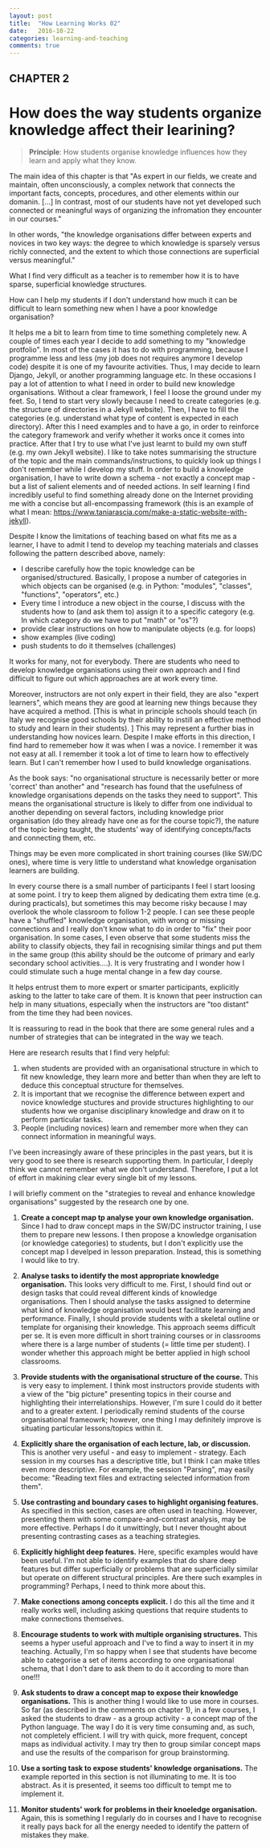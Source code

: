 ```yaml
---
layout: post
title:  "How Learning Works 02"
date:   2016-10-22
categories: learning-and-teaching
comments: true
---
```



CHAPTER 2
---

How does the way students organize knowledge affect their learining?
=

> **Principle**: How students organise knowledge influences how they learn and apply what they know.

The main idea of this chapter is that "As expert in our fields, we create and maintain, often unconsciously, a complex network that connects the important facts, concepts, procedures, and other elements within our domanin. [...] In contrast, most of our students have not yet developed such connected or meaningful ways of organizing the infromation they encounter in our courses."

In other words, "the knowledge organisations differ between experts and novices in two key ways: the degree to which knowledge is sparsely versus richly connected, and the extent to which those connections are superficial versus meaningful."

What I find very difficult as a teacher is to remember how it is to have sparse, superficial knowledge structures. 
 
How can I help my students if I don't understand how much it can be difficult to learn something new when I have a poor knowledge organisation?

It helps me a bit to learn from time to time something completely new. A couple of times each year I decide to add something to my "knowledge protfolio". In most of the cases it has to do with programming, because I programme less and less (my job does not requires anymore I develop code) despite it is one of my favourite activities. 
Thus, I may decide to learn Django, Jekyll, or another programming language etc.
In these occasions I pay a lot of attention to what I need in order to build new knowledge organisations. Without a clear framework, I feel I loose the ground under my feet. So, I tend to start very slowly because I need to create categories (e.g. the structure of directories in a Jekyll website). Then, I have to fill the categories (e.g. understand what type of content is expected in each directory). After this I need examples and to have a go, in order to reinforce the category framework and verify whether it works once it comes into practice. After that I try to use what I've just learnt to build my own stuff (e.g. my own Jekyll website). I like to take notes summarising the structure of the topic and the main commands/instructions, to quickly look up things I don't remember while I develop my stuff. 
In order to build a knowledge organisation, I have to write down a schema - not exactly a concept map - but a list of salient elements and of needed actions. 
In self learning I find incredibly useful to find something already done on the Internet providing me with a concise but all-encompassing framework (this is an example of what I mean: https://www.taniarascia.com/make-a-static-website-with-jekyll).

Despite I know the limitations of teaching based on what fits me as a learner, I have to admit I tend to develop my teaching materials and classes following the pattern described above, namely:

- I describe carefully how the topic knowledge can be organised/structured. Basically, I propose a number of categories in which objects can be organised (e.g. in Python: "modules", "classes", "functions", "operators", etc.)
- Every time I introduce a new object in the course, I discuss with the students how to (and ask them to) assign it to a specific category (e.g. In which category do we have to put "math" or "os"?)
- provide clear instructions on how to manipulate objects (e.g. for loops)
- show examples (live coding)
- push students to do it themselves (challenges)

It works for many, not for everybody. There are students who need to develop knowledge organisations using their own approach and I find difficult to figure out which approaches are at work every time. 

Moreover, instructors are not only expert in their field, they are also "expert learners", which means they are good at learning new things because they have acquired a method. [This is what in principle schools should teach (in Italy we recognise good schools by their ability to instill an effective method to study and learn in their students). ]
This may represent a further bias in understanding how novices learn.
Despite I make efforts in this direction, I find hard to rememeber how it was when I was a novice. I remember it was not easy at all. I remember it took a lot of time to learn how to effectively learn. But I can't remember how I used to build knowledge organisations. 

As the book says: "no organisational structure is necessarily better or more 'correct' than another" and "research has found that the usefulness of knowledge organisations depends on the tasks they need to support". This means the organisational structure is likely to differ from one individual to another depending on several factors, including knowledge prior organisation (do they already have one as for the course topic?), the nature of the topic being taught, the students' way of identifying concepts/facts and connecting them, etc.

Things may be even more complicated in short training courses (like SW/DC ones), where time is very little to understand what knowledge organisation learners are building.

In every course there is a small number of participants I feel I start loosing at some point. I try to keep them aligned by dedicating them extra time (e.g. during practicals), but sometimes this may become risky because I may overlook the whole classroom to follow 1-2 people. I can see these people have a "shuffled" knowledge organisation, with wrong or missing connections and I really don't know what to do in order to "fix" their poor organisation. 
In some cases, I even observe that some students miss the ability to classify objects, they fail in recognising similar things and put them in the same group (this ability should be the outcome of primary and early secondary school activities....).
It is very frustrating and I wonder how I could stimulate such a huge mental change in a few day course. 

It helps entrust them to more expert or smarter participants, explicitly asking to the latter to take care of them.
It is known that peer instruction can help in many situations, especially when the instructors are "too distant" from the time they had been novices.

It is reassuring to read in the book that there are some general rules and a number of strategies that can be integrated in the way we teach. 

Here are research results that I find very helpful:
1) when students are provided with an organisational structure in which to fit new knowledge, they learn more and better than when they are left to deduce this conceptual structure for themselves. 
2) It is important that we recognise the difference between expert and novice knowledge stuctures and provide structures highlighting to our students how we organise disciplinary knowledge and draw on it to perform particular tasks. 
3) People (including novices) learn and remember more when they can connect information in meaningful ways.

I've been increasingly aware of these principles in the past years, but it is very good to see there is research supporting them. 
In particular, I deeply think we cannot remember what we don't understand. Therefore, I put a lot of effort in makining clear every single bit of my lessons. 

I will briefly comment on the "strategies to reveal and enhance knowledge organisations" suggested by the research one by one.



1) **Create a concept map tp analyse your own knowledge organisation.**
Since I had to draw concept maps in the SW/DC instructor training, I use them to prepare new lessons. I then propose a knowledge organisation (or knowledge categories) to students, but I don't explicitly use the concept map I develped in lesson preparation. 
Instead, this is something I would like to try.  

2) **Analyse tasks to identify the most appropriate knowledge organisation.**
This looks very difficult to me. First, I should find out or design tasks that could reveal different kinds of knowledge organisations. Then I should analyse the tasks assigned to determine what kind of knowledge organisation would best facilitate learning and performance. 
Finally, I should provide students with a skeletal outline or template for organising their knowledge.
This approach seems difficult per se. It is even more difficult in short training courses or in classrooms where there is a large number of students (= little time per student). 
I wonder whether this approach might be better applied in high school classrooms.

3) **Provide students with the organisational structure of the course.**
This is very easy to implement. I think most instructors provide students with a view of the "big picture" presenting topics in their course and highlighting their interrelationships. However, I'm sure I could do it better and to a greater extent. I periodically remind students of the course organisational frameowrk; however, one thing I may definitely improve is situating particular lessons/topics within it.

4) **Explicitly share the organisation of each lecture, lab, or discussion.**
This is another very useful - and easy to implement - strategy. Each session in my courses has a descriptive title, but I think I can make titles even more descriptive. 
For example, the session "Parsing", may easily become: "Reading text files and extracting selected information from them".

5) **Use contrasting and boundary cases to highlight organising features.**
As specified in this section, cases are often used in teaching. However, presenting them with some compare-and-contrast analysis, may be more effective. Perhaps I do it unwittingly, but I never thought about presenting contrasting cases as a teaching strategies.

6) **Explicitly highlight deep features.**
Here, specific examples would have been useful. I'm not able to identify examples that do share deep features but differ superficially or problems that are superficially similar but operate on different structural principles. Are there such examples in programming? Perhaps, I need to think more about this.

7) **Make conections among concepts explicit.**
I do this all the time and it really works well, including asking questions that require students to make connections themselves.

8) **Encourage students to work with multiple organising structures.**
This seems a hyper useful approach and I've to find a way to insert it in my teaching. Actually, I'm so happy when I see that students have become able to categorise a set of items according to one organisational schema, that I don't dare to ask them to do it according to more than one!!!

9) **Ask students to draw a concept map to expose their knowledge organisations.**
This is another thing I would like to use more in courses. So far (as described in the comments on chapter 1), in a few courses, I asked the students to draw - as a group activity - a concept map of the Python language. The way I do it is very time consuming and, as such, not completely efficient. I will try with quick, more frequent, concept maps as individual activity. 
I may try then to group similar concept maps and use the results of the comparison for group brainstorming.

10) **Use a sorting task to expose students' knowledge organisations.**
The example reported in this section is not illuminating to me. It is too abstract. As it is presented, it seems too difficult to tempt me to implement it.

11) **Monitor students' work for problems in their knoeledge organisation.**
Again, this is something I regularly do in courses and I have to recognise it really pays back for all the energy needed to identify the pattern of mistakes they make. 

